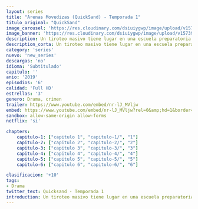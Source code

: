 ```yaml
---
layout: series
title: "Arenas Movedizas (QuickSand) - Temporada 1"
titulo_original: "QuickSand"
image_carousel: 'https://res.cloudinary.com/dsiuiygwp/image/upload/v1573953411/QUICKSAND-min_pg0zux.jpg'
image_banner: 'https://res.cloudinary.com/dsiuiygwp/image/upload/v1573953413/215500-min_ohwdrz.jpg'
description: Un tiroteo masivo tiene lugar en una escuela preparatoria del barrio más rico de Estocolmo, Djursholm. Una estudiante normal de secundaria, Maja Norberg, se encuentra en juicio por asesinato. Cuando se revelan los acontecimientos de ese trágico día, también salen a la luz detalles privados sobre su relación con Sebastian Fagerman y con su familia disfuncional
description_corta: Un tiroteo masivo tiene lugar en una escuela preparatoria del barrio más rico de Estocolmo, Djursholm. Una estudiante normal de secundaria, Maja Norberg, se encuentra en...
category: 'series'
nuevo: 'new_series'
descargas: 'no'
idioma: 'Subtitulado'
capitulo: ''
anio: '2019'
episodios: '6'
calidad: 'Full HD'
estrellas: '3'
genero: Drama, crimen
trailer: https://www.youtube.com/embed/nr-lJ_MVljw
embed: https://www.youtube.com/embed/nr-lJ_MVljw?rel=0&amp;hd=1&border=0&wmode=opaque&enablejsapi=1&modestbranding=1&controls=1&showinfo=1
sandbox: allow-same-origin allow-forms 
netflix: 'si'

chapters:
    capitulo-1: ["capitulo 1", "capitulo-1/", "1"]
    capitulo-2: ["capitulo 2", "capitulo-2/", "2"]
    capitulo-3: ["capitulo 3", "capitulo-3/", "3"]
    capitulo-4: ["capitulo 4", "capitulo-4/", "4"]
    capitulo-5: ["capitulo 5", "capitulo-5/", "5"]
    capitulo-6: ["capitulo 6", "capitulo-6/", "6"]

clasificacion: '+10'
tags:
- Drama
twitter_text: Quicksand - Temporada 1
introduction: Un tiroteo masivo tiene lugar en una escuela preparatoria del barrio más rico de Estocolmo, Djursholm. Una estudiante normal de secundaria, Maja Norberg, se encuentra en...
---
```












